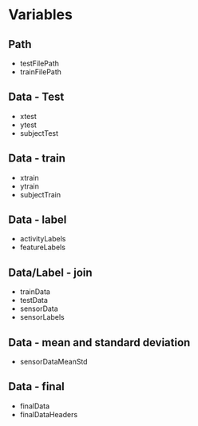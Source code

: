 # Variables
## Path
- testFilePath
- trainFilePath

## Data - Test
- xtest
- ytest
- subjectTest

## Data - train
- xtrain
- ytrain
- subjectTrain

## Data - label
- activityLabels
- featureLabels

## Data/Label - join
- trainData
- testData
- sensorData
- sensorLabels

## Data - mean and standard deviation
- sensorDataMeanStd

## Data - final
- finalData
- finalDataHeaders